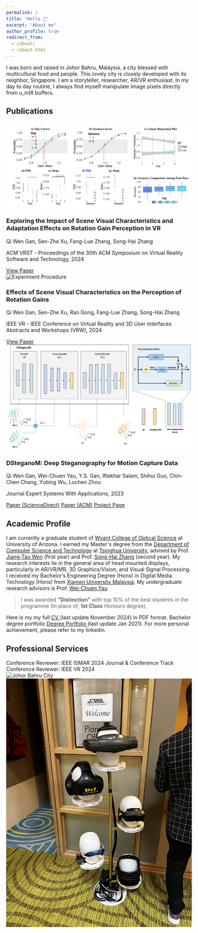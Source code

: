 ```yaml
---
permalink: /
title: "Hello 👋"
excerpt: "About me"
author_profile: true
redirect_from: 
  - /about/
  - /about.html
---
```


<div class="publication-card intro-card">
    <div class="publication-content">
        <p>I was born and raised in Johor Bahru, Malaysia, a city blessed with multicultural food and people. This lovely city is closely developed with its neighbor, Singapore. I am a storyteller, researcher, AR/VR enthusiast. In my day to day routine, I always find myself manipulate image pixels directly from u_int8 buffers.</p>
    </div>
</div>

## Publications


<div class="publication-card">
        <div class="publication-image">
            <img src="./images/ACM_VRST_EXPERIMENT_PROCEDURE.PNG" alt="VR Experiment Procedure">
        </div>
        <div class="publication-content">
            <h3 class="publication-title">Exploring the Impact of Scene Visual Characteristics and Adaptation Effects on Rotation Gain Perception in VR</h3>
            <p class="publication-authors">
                <span class="author-highlight">Qi Wen Gan</span>, Sen-Zhe Xu, Fang-Lue Zhang, Song-Hai Zhang
            </p>
            <p class="publication-venue">
                <span class="venue-highlight">ACM VRST</span> - Proceedings of the 30th ACM Symposium on Virtual Reality Software and Technology, 2024
            </p>
            <div class="publication-links">
                <a href="https://dl.acm.org/doi/10.1145/3641825.3687733" target="_blank" class="publication-link">View Paper</a>
            </div>
        </div>
    </div>

<div class="publication-card">
        <div class="publication-image">
            <img src="./images/Experiment_Procedure.png" alt="Experiment Procedure">
        </div>
        <div class="publication-content">
            <h3 class="publication-title">Effects of Scene Visual Characteristics on the Perception of Rotation Gains</h3>
            <p class="publication-authors">
                <span class="author-highlight">Qi Wen Gan</span>, Sen-Zhe Xu, Ran Gong, Fang-Lue Zhang, Song-Hai Zhang
            </p>
            <p class="publication-venue">
                <span class="venue-highlight">IEEE VR</span> - IEEE Conference on Virtual Reality and 3D User Interfaces Abstracts and Workshops (VRW), 2024
            </p>
            <div class="publication-links">
                <a href="https://ieeexplore.ieee.org/document/10536471" target="_blank" class="publication-link">View Paper</a>
            </div>
        </div>
    </div>

<div class="publication-card">
        <div class="publication-image">
            <img src="./images/DStegMFullArchitecture.png" alt="DSteganoM Architecture">
        </div>
        <div class="publication-content">
            <h3 class="publication-title">DSteganoM: Deep Steganography for Motion Capture Data</h3>
            <p class="publication-authors">
                <span class="author-highlight">Qi Wen Gan</span>, Wei-Chuen Yau, Y.S. Gan, Iftekhar Salam, Shihui Guo, Chin-Chen Chang, Yubing Wu, Luchen Zhou
            </p>
            <p class="publication-venue">
                <span class="venue-highlight">Journal Expert Systems With Applications</span>, 2023
            </p>
            <div class="publication-links">
                <a href="https://www.sciencedirect.com/science/article/pii/S0957417423024570" target="_blank" class="publication-link">Paper (ScienceDirect)</a>
                <a href="https://dl.acm.org/doi/10.1016/j.eswa.2023.121955" target="_blank" class="publication-link">Paper (ACM)</a>
                <a href="https://qiwen98.github.io/DSteganoM" target="_blank" class="publication-link">Project Page</a>
            </div>
        </div>
    </div>


## Academic Profile
I am currently a graduate student of [Wyant College of Optical Science](https://www.optics.arizona.edu/) at University of Arizona. I earned my Master's degree from the [Department of Computer Science and Technology](https://www.cs.tsinghua.edu.cn/csen/) at [Tsinghua University](https://www.tsinghua.edu.cn/en/), advised by Prof. [Jiang-Tao Wen](https://ieeexplore.ieee.org/author/37291696100) (first year) and Prof. [Song-Hai Zhang](https://www.cs.tsinghua.edu.cn/csen/info/1214/4073.htm) (second year). My research interests lie in the general area of head mounted displays, particularly in AR/VR/MR, 3D Graphics/Vision, and Visual Signal Processing. I received my Bachelor’s Engineering Degree (Hons) in Digital Media Technology (Hons) from [Xiamen University Malaysia](https://www.xmu.edu.my). My undergraduate research advisors is Prof. [Wei-Chuen Yau](https://ieeexplore.ieee.org/author/37667757400)
> I was awarded **"Distinction"** with top 10% of the best students in the programme (In place of, **1st Class** Honours degree). 

Here is my my full [CV ](https://qiwen98.github.io/files/Qi_Wen_CV_With_No_Photo_latest.pdf "CV ")(last update November 2024) in PDF format. Bachelor degree portfolio [Degree Portfolio ](https://qiwen98.github.io/files/Portfolio_2020(mini).pdf "Degree Portfilio ")(last update Jan 2021). For more personal achievement, please refer to my linkedin.


## Professional Services
<div class="publication-card">
Conference Reviewer: IEEE ISMAR 2024 Journal & Conference Track
<br>
Conference Reviewer: IEEE VR 2024
</div>

<div class="publication-card intro-card">
    <div class="publication-content">
        <div class="intro-image">
            <img src="./images/experimental_setup.Jpeg" alt="Johor Bahru City">
        </div>
        <div class="intro-image">
            <img src="./images/cool_idea.JPEG" alt="cool">
        </div>
    </div>
</div>
<!-- ## Projects
### Web IR Search Engine
[Video Time Machine ⏲](https://share.streamlit.io/qiwen98/webir/main.py/)
* This is an Youtube-liked Video Search Engine which allow user to query specific words/phrase throughout the video and get the timestamp/s result instantly.
* This project won the **4th place** out of **21 projects** during 2022 Spring Web IR courses final competition. 

### D Stegano M 3D Mocap Visualizer  
[D Stegano M Visualizer](https://qiwen98.github.io/DSteganoM/skipMTMGatedCover/)
* This is an custom Mocap BVH format visualizer with json file. Written in Three.js, mainly used for research purpose.

### Fast indoor and outdoor content synthesis in Unreal  
[Unreal scene generator](https://youtu.be/RDgrF3ZUMnQ)
* This is an fun side project I was done along with my master's study. The purpose is to study human perception of vision, visual, and graphic in VR. -->